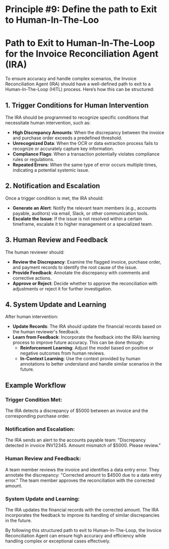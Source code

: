 # Principle #9: Define the path to Exit to Human-In-The-Loo

# Path to Exit to Human-In-The-Loop for the Invoice Reconciliation Agent (IRA)

To ensure accuracy and handle complex scenarios, the Invoice Reconciliation Agent (IRA) should have a well-defined path to exit to a Human-In-The-Loop (HITL) process. Here’s how this can be structured:

## 1. Trigger Conditions for Human Intervention

The IRA should be programmed to recognize specific conditions that necessitate human intervention, such as:

- **High Discrepancy Amounts**: When the discrepancy between the invoice and purchase order exceeds a predefined threshold.
- **Unrecognized Data**: When the OCR or data extraction process fails to recognize or accurately capture key information.
- **Compliance Flags**: When a transaction potentially violates compliance rules or regulations.
- **Repeated Errors**: When the same type of error occurs multiple times, indicating a potential systemic issue.

## 2. Notification and Escalation

Once a trigger condition is met, the IRA should:

- **Generate an Alert**: Notify the relevant team members (e.g., accounts payable, auditors) via email, Slack, or other communication tools.
- **Escalate the Issue**: If the issue is not resolved within a certain timeframe, escalate it to higher management or a specialized team.

## 3. Human Review and Feedback

The human reviewer should:

- **Review the Discrepancy**: Examine the flagged invoice, purchase order, and payment records to identify the root cause of the issue.
- **Provide Feedback**: Annotate the discrepancy with comments and corrective actions.
- **Approve or Reject**: Decide whether to approve the reconciliation with adjustments or reject it for further investigation.

## 4. System Update and Learning

After human intervention:

- **Update Records**: The IRA should update the financial records based on the human reviewer's feedback.
- **Learn from Feedback**: Incorporate the feedback into the IRA’s learning process to improve future accuracy. This can be done through:
  - **Reinforcement Learning**: Adjust the model based on positive or negative outcomes from human reviews.
  - **In-Context Learning**: Use the context provided by human annotations to better understand and handle similar scenarios in the future.

## Example Workflow

### Trigger Condition Met:
The IRA detects a discrepancy of $5000 between an invoice and the corresponding purchase order.

### Notification and Escalation:
The IRA sends an alert to the accounts payable team: "Discrepancy detected in invoice INV12345. Amount mismatch of $5000. Please review."

### Human Review and Feedback:
A team member reviews the invoice and identifies a data entry error. They annotate the discrepancy: "Corrected amount to $4500 due to a data entry error."
The team member approves the reconciliation with the corrected amount.

### System Update and Learning:
The IRA updates the financial records with the corrected amount.
The IRA incorporates the feedback to improve its handling of similar discrepancies in the future.

By following this structured path to exit to Human-In-The-Loop, the Invoice Reconciliation Agent can ensure high accuracy and efficiency while handling complex or exceptional cases effectively.